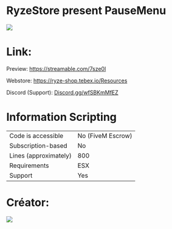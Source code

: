 # RyzeStore present PauseMenu
 <img align = "center" src = "https://cdn.discordapp.com/attachments/1004369734684393532/1004369780733649056/PauseMenuImage.png" >
 
# Link:

Preview: https://streamable.com/7sze0l

Webstore: https://ryze-shop.tebex.io/Resources

Discord (Support): [Discord.gg/wfSBKmMfEZ](https://discord.com/invite/wfSBKmMfEZ)


# Information Scripting

|                                         |                                |
|-------------------------------------|----------------------------|
| Code is accessible       | No (FiveM Escrow)                |
| Subscription-based      | No                 |
| Lines (approximately)  | 800  |
| Requirements                | ESX      |
| Support                           | Yes|

# Créator:

 <img align="center" src="https://cdn.discordapp.com/attachments/1000171017890709524/1000177648212910140/ryzeBanner.png" >

